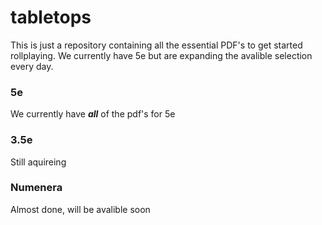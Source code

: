 # tabletops
This is just a repository containing all the essential PDF's to get started rollplaying. We currently have 5e but are expanding the avalible selection every day.

### 5e
We currently have ***all*** of the pdf's for 5e
### 3.5e
Still aquireing
### Numenera
Almost done, will be avalible soon
